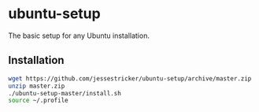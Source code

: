 # ubuntu-setup

The basic setup for any Ubuntu installation.

## Installation

```bash
wget https://github.com/jessestricker/ubuntu-setup/archive/master.zip
unzip master.zip
./ubuntu-setup-master/install.sh
source ~/.profile
```
